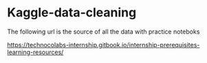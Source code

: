 # Kaggle-data-cleaning

The following url is the source of all the data with practice noteboks

https://technocolabs-internship.gitbook.io/internship-prerequisites-learning-resources/
